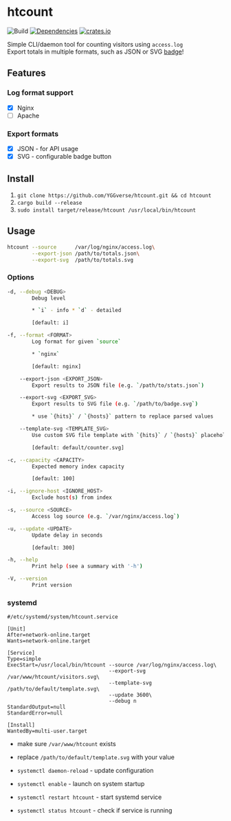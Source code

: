 # htcount

![Build](https://github.com/YGGverse/htcount/actions/workflows/build.yml/badge.svg)
[![Dependencies](https://deps.rs/repo/github/YGGverse/htcount/status.svg)](https://deps.rs/repo/github/YGGverse/htcount)
[![crates.io](https://img.shields.io/crates/v/htcount.svg)](https://crates.io/crates/htcount)

Simple CLI/daemon tool for counting visitors using `access.log`\
Export totals in multiple formats, such as JSON or SVG [badge](https://github.com/YGGverse/htcount/tree/main/default)!

## Features

### Log format support

* [x] Nginx
* [ ] Apache

### Export formats

* [x] JSON - for API usage
* [x] SVG - configurable badge button

## Install

1. `git clone https://github.com/YGGverse/htcount.git && cd htcount`
2. `cargo build --release`
3. `sudo install target/release/htcount /usr/local/bin/htcount`

## Usage

``` bash
htcount --source      /var/log/nginx/access.log\
        --export-json /path/to/totals.json\
        --export-svg  /path/to/totals.svg
```

### Options

``` bash
-d, --debug <DEBUG>
        Debug level

        * `i` - info * `d` - detailed

        [default: i]

-f, --format <FORMAT>
        Log format for given `source`

        * `nginx`

        [default: nginx]

    --export-json <EXPORT_JSON>
        Export results to JSON file (e.g. `/path/to/stats.json`)

    --export-svg <EXPORT_SVG>
        Export results to SVG file (e.g. `/path/to/badge.svg`)

        * use `{hits}` / `{hosts}` pattern to replace parsed values

    --template-svg <TEMPLATE_SVG>
        Use custom SVG file template with `{hits}` / `{hosts}` placeholders

        [default: default/counter.svg]

-c, --capacity <CAPACITY>
        Expected memory index capacity

        [default: 100]

-i, --ignore-host <IGNORE_HOST>
        Exclude host(s) from index

-s, --source <SOURCE>
        Access log source (e.g. `/var/nginx/access.log`)

-u, --update <UPDATE>
        Update delay in seconds

        [default: 300]

-h, --help
        Print help (see a summary with '-h')

-V, --version
        Print version
```


### systemd

``` /etc/systemd/system/htcount.service
#/etc/systemd/system/htcount.service

[Unit]
After=network-online.target
Wants=network-online.target

[Service]
Type=simple
ExecStart=/usr/local/bin/htcount --source /var/log/nginx/access.log\
                                 --export-svg /var/www/htcount/visitors.svg\
                                 --template-svg /path/to/default/template.svg\
                                 --update 3600\
                                 --debug n
StandardOutput=null
StandardError=null

[Install]
WantedBy=multi-user.target
```
* make sure `/var/www/htcount` exists
* replace `/path/to/default/template.svg` with your value

* `systemctl daemon-reload` - update configuration
* `systemctl enable` - launch on system startup
* `systemctl restart htcount` - start systemd service
* `systemctl status htcount` - check if service is running